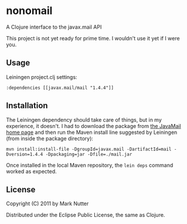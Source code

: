 # nonomail

A Clojure interface to the javax.mail API

This project is not yet ready for prime time. I wouldn't use it yet if I were you.

## Usage

Leiningen project.clj settings:

    :dependencies [[javax.mail/mail "1.4.4"]]

## Installation

The Leiningen dependency should take care of things, but in my experience,
it doesn't. I had to download the package from 
[the JavaMail home page](http://java.sun.com/products/javamail/)
and then run the Maven install line suggested by Leiningen (from inside the
package directory):

    mvn install:install-file -DgroupId=javax.mail -DartifactId=mail -Dversion=1.4.4 -Dpackaging=jar -Dfile=./mail.jar

Once installed in the local Maven repository, the `lein deps` command worked as expected.

## License

Copyright (C) 2011 by Mark Nutter

Distributed under the Eclipse Public License, the same as Clojure.
